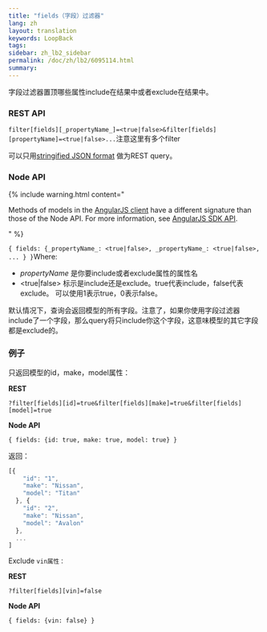 ```yaml
---
title: "fields（字段）过滤器"
lang: zh
layout: translation
keywords: LoopBack
tags:
sidebar: zh_lb2_sidebar
permalink: /doc/zh/lb2/6095114.html
summary:
---
```


字段过滤器置顶哪些属性include在结果中或者exclude在结果中。

### REST API

`filter[fields][_propertyName_]=<true|false>&filter[fields][propertyName]=<true|false>...`注意这里有多个filter

可以只用[stringified JSON format](/doc/{{page.lang}}/lb2/Querying-data.html#Queryingdata-UsingstringifiedJSONinRESTqueries) 做为REST query。

### Node API

{% include warning.html content="

Methods of models in the [AngularJS client](https://docs.strongloop.com/display/zh/AngularJS+JavaScript+SDK) have a different signature than those of the Node API. For more information, see [AngularJS SDK API](http://apidocs.strongloop.com/loopback-sdk-angular/).

" %}

`{ fields: {_propertyName_: <true|false>, _propertyName_: <true|false>, ... } }`Where:

*   _propertyName_ 是你要include或者exclude属性的属性名
*   <true|false> 标示是include还是exclude。true代表include，false代表exclude。
    可以使用1表示true，0表示false。

默认情况下，查询会返回模型的所有字段。注意了，如果你使用字段过滤器include了一个字段，那么query将只include你这个字段，这意味模型的其它字段都是exclude的。

### 例子

只返回模型的id，make，model属性：

**REST**

`?filter[fields][id]=true&filter[fields][make]=true&filter[fields][model]=true`

**Node API**

`{ fields: {id: true, make: true, model: true} }`

返回：

```js
[{
    "id": "1",
    "make": "Nissan",
    "model": "Titan"
  }, {
    "id": "2",
    "make": "Nissan",
    "model": "Avalon"
  },
  ...
]
```

Exclude `vin属性：`

**REST**

`?filter[fields][vin]=false`

**Node API**

`{ fields: {vin: false} }`
